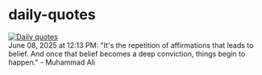 # daily-quotes
[![Daily quotes](https://github.com/ceepu8/daily-quotes/actions/workflows/daily-quote.yml/badge.svg)](https://github.com/ceepu8/daily-quotes/actions/workflows/daily-quote.yml)<br/>
June 08, 2025 at 12:13 PM: "It's the repetition of affirmations that leads to belief. And once that belief becomes a deep conviction, things begin to happen." - Muhammad Ali
